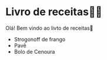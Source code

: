 # Livro de receitas:man_cook:

Olá! Bem vindo ao livto de receitas:wave:

- Strogonoff de frango
- Pavê
- Bolo de Cenoura

